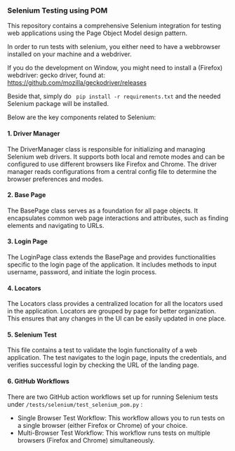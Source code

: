 ### Selenium Testing using POM
This repository contains a comprehensive Selenium integration for testing web applications using the Page Object Model design pattern. 

In order to run tests with selenium, you either need to have a webbrowser installed on your machine and a webdriver.

If you do the development on Window, you might need to install a (Firefox) webdriver: gecko driver, found at: https://github.com/mozilla/geckodriver/releases

Beside that, simply do ``` pip install -r requirements.txt``` and the needed Selenium package will be installed.

Below are the key components related to Selenium:

#### 1. Driver Manager
The DriverManager class is responsible for initializing and managing Selenium web drivers. It supports both local and remote modes and can be configured to use different browsers like Firefox and Chrome. The driver manager reads configurations from a central config file to determine the browser preferences and modes.

#### 2. Base Page
The BasePage class serves as a foundation for all page objects. It encapsulates common web page interactions and attributes, such as finding elements and navigating to URLs.

#### 3. Login Page
The LoginPage class extends the BasePage and provides functionalities specific to the login page of the application. It includes methods to input username, password, and initiate the login process.

#### 4. Locators
The Locators class provides a centralized location for all the locators used in the application. Locators are grouped by page for better organization. This ensures that any changes in the UI can be easily updated in one place.

#### 5. Selenium Test
This file contains a test to validate the login functionality of a web application. The test navigates to the login page, inputs the credentials, and verifies successful login by checking the URL of the landing page.

#### 6. GitHub Workflows
There are two GitHub action workflows set up for running Selenium tests under ```/tests/selenium/test_selenium_pom.py``` :
- Single Browser Test Workflow: This workflow allows you to run tests on a single browser (either Firefox or Chrome) of your choice.
- Multi-Browser Test Workflow: This workflow runs tests on multiple browsers (Firefox and Chrome) simultaneously.

